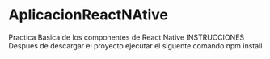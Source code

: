 # AplicacionReactNAtive
Practica Basica de los componentes de React Native
INSTRUCCIONES
Despues de descargar el proyecto ejecutar el siguente comando npm install 
